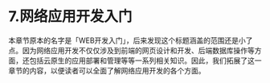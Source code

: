 # 7.网络应用开发入门

本章节原本的名字是「WEB开发入门」，后来发现这个标题涵盖的范围还是小了点。因为网络应用开发不仅仅涉及到前端的网页设计和开发、后端数据库操作等方面，还包括云原生的应用部署和管理等等一系列相关知识。因此，我们拓展了这一章节的内容，以便读者可以全面了解网络应用开发的各个方面。